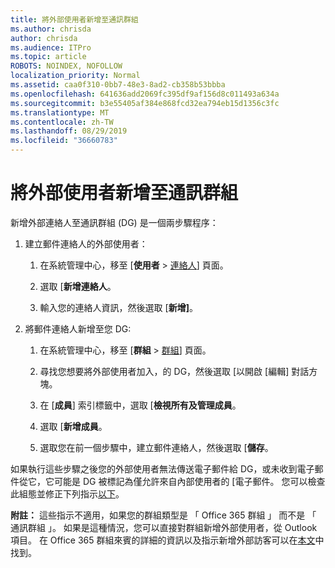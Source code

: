 ```yaml
---
title: 將外部使用者新增至通訊群組
ms.author: chrisda
author: chrisda
ms.audience: ITPro
ms.topic: article
ROBOTS: NOINDEX, NOFOLLOW
localization_priority: Normal
ms.assetid: caa0f310-0bb7-48e3-8ad2-cb358b53bbba
ms.openlocfilehash: 641636add2069fc395df9af156d8c011493a634a
ms.sourcegitcommit: b3e55405af384e868fcd32ea794eb15d1356c3fc
ms.translationtype: MT
ms.contentlocale: zh-TW
ms.lasthandoff: 08/29/2019
ms.locfileid: "36660783"
---
```

# <a name="add-external-users-to-a-distribution-group"></a>將外部使用者新增至通訊群組

新增外部連絡人至通訊群組 (DG) 是一個兩步驟程序：
  
1. 建立郵件連絡人的外部使用者：
    
    1. 在系統管理中心，移至 [**使用者** > [連絡人](https://admin.microsoft.com/adminportal/home#/Contact)] 頁面。 
    
    2. 選取 [**新增連絡人**。
    
    3. 輸入您的連絡人資訊，然後選取 [**新增]**。
    
2. 將郵件連絡人新增至您 DG:
    
    1. 在系統管理中心，移至 [**群組** > [群組](https://admin.microsoft.com/adminportal/home#/groups)] 頁面。 
    
    2. 尋找您想要將外部使用者加入，的 DG，然後選取 [以開啟 [編輯] 對話方塊。
    
    3. 在 [**成員**] 索引標籤中，選取 [**檢視所有及管理成員**。 
    
    4. 選取 [**新增成員**。
    
    5. 選取您在前一個步驟中，建立郵件連絡人，然後選取 [**儲存**。
    
如果執行這些步驟之後您的外部使用者無法傳送電子郵件給 DG，或未收到電子郵件從它，它可能是 DG 被標記為僅允許來自內部使用者的 [電子郵件。 您可以檢查此組態並修正下列指示[以下](https://support.office.com/article/Fix-email-delivery-issues-for-error-code-5-7-133-in-Office-365-991abc19-7756-438f-abcb-39f69b80f284.aspx)。
  
 **附註：** 這些指示不適用，如果您的群組類型是 「 Office 365 群組 」 而不是 「 通訊群組 」。 如果是這種情況，您可以直接對群組新增外部使用者，從 Outlook 項目。 在 Office 365 群組來賓的詳細的資訊以及指示新增外部訪客可以在[本文](https://support.office.com/article/Guest-access-in-Office-365-Groups-bfc7a840-868f-4fd6-a390-f347bf51aff6.aspx)中找到。
  